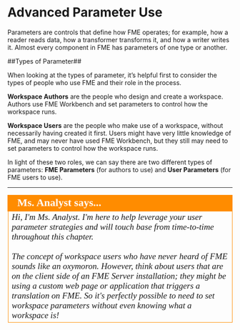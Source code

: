 # Advanced Parameter Use #

Parameters are controls that define how FME operates; for example, how a reader reads data, how a transformer transforms it, and how a writer writes it. Almost every component in FME has parameters of one type or another.

##Types of Parameter##

When looking at the types of parameter, it’s helpful first to consider the types of people who use FME and their role in the process.

**Workspace Authors** are the people who design and create a workspace. Authors use FME Workbench and set parameters to control how the workspace runs.

**Workspace Users** are the people who make use of a workspace, without necessarily having created it first. Users might have very little knowledge of FME, and may never have used FME Workbench, but they still may need to set parameters to control how the workspace runs.

In light of these two roles, we can say there are two different types of parameters: **FME Parameters** (for authors to use) and **User Parameters** (for FME users to use).

---

<!--Person X Says Section-->
<!--Ms Analyst is the representative for this chapter-->

<table style="border-spacing: 0px">
<tr>
<td style="vertical-align:middle;background-color:darkorange;border: 2px solid darkorange">
<i class="fa fa-quote-left fa-lg fa-pull-left fa-fw" style="color:white;padding-right: 12px;vertical-align:text-top"></i>
<span style="color:white;font-size:x-large;font-weight: bold;font-family:serif">Ms. Analyst says...</span>
</td>
</tr>

<tr>
<td style="border: 1px solid darkorange">
<span style="font-family:serif; font-style:italic; font-size:larger">
Hi, I'm Ms. Analyst. I'm here to help leverage your user parameter strategies and will touch base from time-to-time throughout this chapter.
<br><br>The concept of workspace users who have never heard of FME sounds like an oxymoron. However, think about users that are on the client side of an FME Server installation; they might be using a custom web page or application that triggers a translation on FME. So it's perfectly possible to need to set workspace parameters without even knowing what a workspace is!
</span>
</td>
</tr>
</table>
